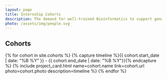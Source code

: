 ```yaml
---
layout: page
title: Internship Cohorts
description: The demand for well-trained Bioinformatics to support genomics research continues to rise. The Bioinformatics Incubation and Mentorship program at icipe seeks to attract five highly motivated graduates for a three-month internship and mentorship. The interns undergo intensive training within the first month, after which they will be attached to ongoing genomic initiatives for a mini-project. The mini-project will provide a hands-on experience and guarantee knowledge and skills retention. To instill continued self-learning, they will be assigned free online courses compiled to suit their training needs.
photo: /assets/img/people.svg
---
```


<div id="cohorts" class="w-full m-auto px-8 py-16 md:px-16 bg-gray-100 dark:bg-gray-900">
  <h2 class="text-4xl text-blue-800 dark:text-blue-400">Cohorts</h2>
  <div class="mt-4 mb-8 h-[1px] w-1/3 bg-blue-800 dark:bg-blue-400"></div>

  <div class="grid grid-cols-1 sm:grid-cols-2 gap-x-4 gap-y-8">
    {% for cohort in site.cohorts %}
      {% capture timeline %}{{ cohort.start_date | date: "%B %Y" }} - {{ cohort.end_date | date: "%B %Y"}}{% endcapture %}
      {% include project_card.html name=cohort.name link=cohort.url photo=cohort.photo description=timeline %}
    {% endfor %}
  </div>
</div>
